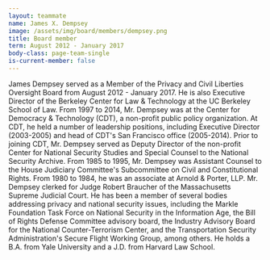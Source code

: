 ```yaml
---
layout: teammate
name: James X. Dempsey
image: /assets/img/board/members/dempsey.png
title: Board member
term: August 2012 - January 2017
body-class: page-team-single
is-current-member: false
---
```

James Dempsey served as a Member of the Privacy and Civil Liberties Oversight Board from August 2012 - January 2017. He is also Executive Director of the Berkeley Center for Law & Technology at the UC Berkeley School of Law. From 1997 to 2014, Mr. Dempsey was at the Center for Democracy & Technology (CDT), a non-profit public policy organization. At CDT, he held a number of leadership positions, including Executive Director (2003-2005) and head of CDT's San Francisco office (2005-2014). Prior to joining CDT, Mr. Dempsey served as Deputy Director of the non-profit Center for National Security Studies and Special Counsel to the National Security Archive. From 1985 to 1995, Mr. Dempsey was Assistant Counsel to the House Judiciary Committee's Subcommittee on Civil and Constitutional Rights. From 1980 to 1984, he was an associate at Arnold & Porter, LLP. Mr. Dempsey clerked for Judge Robert Braucher of the Massachusetts Supreme Judicial Court. He has been a member of several bodies addressing privacy and national security issues, including the Markle Foundation Task Force on National Security in the Information Age, the Bill of Rights Defense Committee advisory board, the Industry Advisory Board for the National Counter-Terrorism Center, and the Transportation Security Administration's Secure Flight Working Group, among others. He holds a B.A. from Yale University and a J.D. from Harvard Law School.
